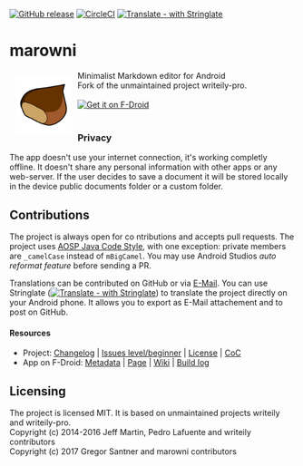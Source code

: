 [![GitHub release](https://img.shields.io/github/tag/gsantner/marowni.svg)](https://github.com/gsantner/marowni/releases)
[![CircleCI](https://circleci.com/gh/gsantner/marowni.svg?style=shield)](https://circleci.com/gh/gsantner/marowni)
[![Translate - with Stringlate](https://img.shields.io/badge/stringlate-translate-green.svg)](https://lonamiwebs.github.io/stringlate/translate?git=https%3A%2F%2Fgithub.com%2Fgsantner%2Fmarowni.git&name=marowni&web=https%3A%2F%2Fgithub.com%2Fgsantner%2Fmarowni)

# marowni
<img src="/app/src/main/ic_launcher-web.png" align="left" width="100" hspace="10" vspace="10">
Minimalist Markdown editor for Android<br/>Fork of the unmaintained project writeily-pro.<br/><br/>

<div style="display:flex;" >
<a href="https://f-droid.org/repository/browse/?fdid=io.github.gsantner.marowni">
    <img src="https://f-droid.org/badge/get-it-on.png" alt="Get it on F-Droid" height="80">
</a>
<!--
<a href="https://play.google.com/store/apps/details?id=io.github.gsantner.marowni">
    <img alt="Get it on Google Play" height="80" src="https://play.google.com/intl/en_us/badges/images/generic/en_badge_web_generic.png" />
</a> -->
</div></br>

<!--
## Description
-->

### Privacy<a name="privacy"></a>
The app doesn't use your internet connection, it's working completly offline. It doesn't share any personal information with other apps or any web-server.
If the user decides to save a document it will be stored locally in the device public documents folder or a custom folder.

## Contributions
The project is always open for co ntributions and accepts pull requests.
The project uses [AOSP Java Code Style](https://source.android.com/source/code-style#follow-field-naming-conventions), with one exception: private members are `_camelCase` instead of `mBigCamel`. You may use Android Studios _auto reformat feature_ before sending a PR.

Translations can be contributed on GitHub or via [E-Mail](https://gsantner.github.io/#contact). You can use Stringlate ([![Translate - with Stringlate](https://img.shields.io/badge/stringlate-translate-green.svg)](https://lonamiwebs.github.io/stringlate/translate?git=https%3A%2F%2Fgithub.com%2Fgsantner%2Fmarowni.git&name=marowni&web=https%3A%2F%2Fgithub.com%2Fgsantner%2Fmarowni)) to translate the project directly on your Android phone. It allows you to export as E-Mail attachement and to post on GitHub.


#### Resources
* Project: [Changelog](/CHANGELOG.md) | [Issues level/beginner](https://github.com/gsantner/marowni/issues?q=is%3Aissue+is%3Aopen+label%3Alevel%2Fbeginner) | [License](/LICENSE.txt) | [CoC](/CODE_OF_CONDUCT.md)
* App on F-Droid: [Metadata](https://gitlab.com/fdroid/fdroiddata/blob/master/metadata/io.github.gsantner.marowni.txt) | [Page](https://f-droid.org/packages/io.github.gsantner.marowni/) | [Wiki](https://f-droid.org/wiki/page/io.github.gsantner.marowni) | [Build log](https://f-droid.org/wiki/page/io.github.gsantner.marowni/lastbuild)
 
## Licensing
The project is licensed MIT. It is based on unmaintained projects writeily and writeily-pro.  
Copyright (c) 2014-2016 Jeff Martin, Pedro Lafuente and writeily contributors  
Copyright (c) 2017 Gregor Santner and marowni contributors  

<!--
## Screenshots
<div style="display:flex;" >
	<img src="https://raw.githubusercontent.com/gsantner/marowni-metadata-latest/master/en-US/phoneScreenshots/01.png" width="19%" >
	<img src="https://raw.githubusercontent.com/gsantner/marowni-metadata-latest/master/en-US/phoneScreenshots/02.png" width="19%" style="margin-left:10px;" >
	<img src="https://raw.githubusercontent.com/gsantner/marowni-metadata-latest/master/en-US/phoneScreenshots/03.png" width="19%" style="margin-left:10px;" >
	<img src="https://raw.githubusercontent.com/gsantner/marowni-metadata-latest/master/en-US/phoneScreenshots/04.png" width="19%" style="margin-left:10px;" >
	<img src="https://raw.githubusercontent.com/gsantner/marowni-metadata-latest/master/en-US/phoneScreenshots/05.png" width="19%" style="margin-left:10px;" >
</div>

<div style="display:flex;" >
	<img src="https://raw.githubusercontent.com/gsantner/marowni-metadata-latest/master/en-US/phoneScreenshots/06.png" width="19%" >
	<img src="https://raw.githubusercontent.com/gsantner/marowni-metadata-latest/master/en-US/phoneScreenshots/07.png" width="19%" style="margin-left:10px;" >
	<img src="https://raw.githubusercontent.com/gsantner/marowni-metadata-latest/master/en-US/phoneScreenshots/08.png" width="19%" style="margin-left:10px;" >
	<img src="https://raw.githubusercontent.com/gsantner/marowni-metadata-latest/master/en-US/phoneScreenshots/09.png" width="19%" style="margin-left:10px;" >
</div>

### Notice
-->
